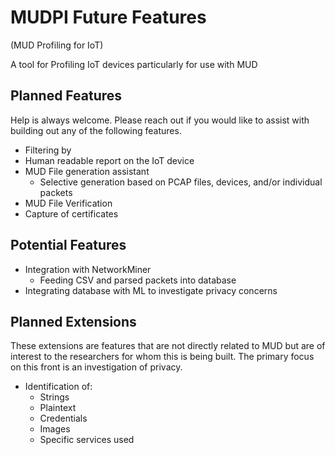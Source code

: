 # MUDPI Future Features
(MUD Profiling for IoT)

A tool for Profiling IoT devices particularly for use with MUD


## Planned Features

Help is always welcome. 
Please reach out if you would like to assist with building out any of the following features.

* Filtering by 
* Human readable report on the IoT device
* MUD File generation assistant
  * Selective generation based on PCAP files, devices, and/or individual packets
* MUD File Verification
* Capture of certificates


## Potential Features

* Integration with NetworkMiner
  * Feeding CSV and parsed packets into database
* Integrating database with ML to investigate privacy concerns

## Planned Extensions

These extensions are features that are not directly related to MUD but are of interest to the researchers for whom this is being built. 
The primary focus on this front is an investigation of privacy.

* Identification of:
  * Strings
  * Plaintext
  * Credentials
  * Images
  * Specific services used